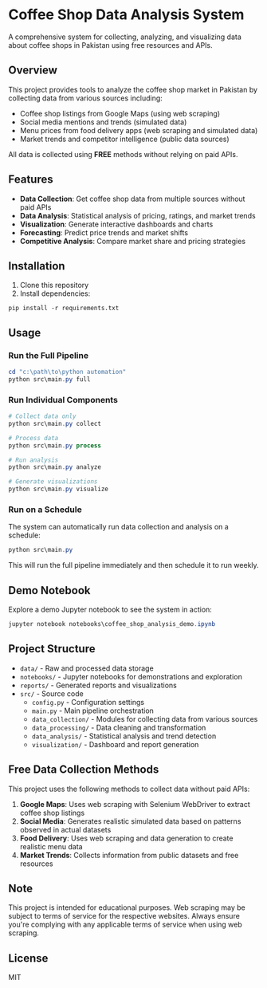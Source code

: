 # Coffee Shop Data Analysis System

A comprehensive system for collecting, analyzing, and visualizing data about coffee shops in Pakistan using free resources and APIs.

## Overview

This project provides tools to analyze the coffee shop market in Pakistan by collecting data from various sources including:

- Coffee shop listings from Google Maps (using web scraping)
- Social media mentions and trends (simulated data)
- Menu prices from food delivery apps (web scraping and simulated data)
- Market trends and competitor intelligence (public data sources)

All data is collected using **FREE** methods without relying on paid APIs.

## Features

- **Data Collection**: Get coffee shop data from multiple sources without paid APIs
- **Data Analysis**: Statistical analysis of pricing, ratings, and market trends
- **Visualization**: Generate interactive dashboards and charts
- **Forecasting**: Predict price trends and market shifts
- **Competitive Analysis**: Compare market share and pricing strategies

## Installation

1. Clone this repository
2. Install dependencies:

```
pip install -r requirements.txt
```

## Usage

### Run the Full Pipeline

```powershell
cd "c:\path\to\python automation"
python src\main.py full
```

### Run Individual Components

```powershell
# Collect data only
python src\main.py collect

# Process data
python src\main.py process

# Run analysis
python src\main.py analyze

# Generate visualizations
python src\main.py visualize
```

### Run on a Schedule

The system can automatically run data collection and analysis on a schedule:

```powershell
python src\main.py
```

This will run the full pipeline immediately and then schedule it to run weekly.

## Demo Notebook

Explore a demo Jupyter notebook to see the system in action:

```powershell
jupyter notebook notebooks\coffee_shop_analysis_demo.ipynb
```

## Project Structure

- `data/` - Raw and processed data storage
- `notebooks/` - Jupyter notebooks for demonstrations and exploration
- `reports/` - Generated reports and visualizations
- `src/` - Source code
  - `config.py` - Configuration settings
  - `main.py` - Main pipeline orchestration
  - `data_collection/` - Modules for collecting data from various sources
  - `data_processing/` - Data cleaning and transformation
  - `data_analysis/` - Statistical analysis and trend detection
  - `visualization/` - Dashboard and report generation

## Free Data Collection Methods

This project uses the following methods to collect data without paid APIs:

1. **Google Maps**: Uses web scraping with Selenium WebDriver to extract coffee shop listings
2. **Social Media**: Generates realistic simulated data based on patterns observed in actual datasets
3. **Food Delivery**: Uses web scraping and data generation to create realistic menu data
4. **Market Trends**: Collects information from public datasets and free resources

## Note

This project is intended for educational purposes. Web scraping may be subject to terms of service for the respective websites. Always ensure you're complying with any applicable terms of service when using web scraping.

## License

MIT